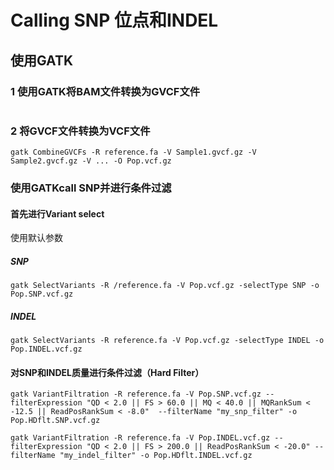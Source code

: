 # Calling SNP 位点和INDEL
## 使用GATK
### 1 使用GATK将BAM文件转换为GVCF文件
```更新到GATK4后此步骤省略
```
### 2 将GVCF文件转换为VCF文件
```
gatk CombineGVCFs -R reference.fa -V Sample1.gvcf.gz -V Sample2.gvcf.gz -V ... -O Pop.vcf.gz
```
### 使用GATKcall SNP并进行条件过滤
#### 首先进行Variant select
使用默认参数
##### SNP
```
gatk SelectVariants -R /reference.fa -V Pop.vcf.gz -selectType SNP -o Pop.SNP.vcf.gz
```
##### INDEL
```
gatk SelectVariants -R reference.fa -V Pop.vcf.gz -selectType INDEL -o Pop.INDEL.vcf.gz
```
#### 对SNP和INDEL质量进行条件过滤（Hard Filter）
```
gatk VariantFiltration -R reference.fa -V Pop.SNP.vcf.gz --filterExpression "QD < 2.0 || FS > 60.0 || MQ < 40.0 || MQRankSum < -12.5 || ReadPosRankSum < -8.0"  --filterName "my_snp_filter" -o Pop.HDflt.SNP.vcf.gz
```
```
gatk VariantFiltration -R reference.fa -V Pop.INDEL.vcf.gz --filterExpression "QD < 2.0 || FS > 200.0 || ReadPosRankSum < -20.0" --filterName "my_indel_filter" -o Pop.HDflt.INDEL.vcf.gz
```
